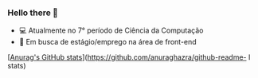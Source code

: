 ### Hello there 👋

- :computer: Atualmente no 7° período de Ciência da Computação
- :page_facing_up: Em busca de estágio/emprego na área de front-end

<!--
**BryanNery/BryanNery** is a ✨ _special_ ✨ repository because its `README.md` (this file) appears on your GitHub profile.

Here are some ideas to get you started:

- 🔭 I’m currently working on ...
- 🌱 I’m currently learning ...
- 👯 I’m looking to collaborate on ...
- 🤔 I’m looking for help with ...
- 💬 Ask me about ...
- 📫 How to reach me: ...
- 😄 Pronouns: ...
- ⚡ Fun fact: ...
-->
[[Anurag's GitHub stats](https://github-readme-stats.vercel.app/api?username=BryanNery&show_icons=true&theme=dark)](https://github.com/anuraghazra/github-readme- I
stats)
